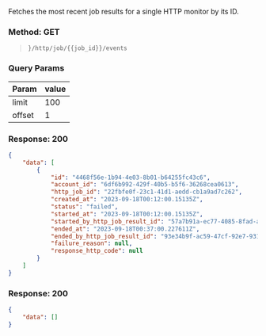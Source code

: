 Fetches the most recent job results for a single HTTP monitor by its ID.

### Method: GET

> ```
>}/http/job/{{job_id}}/events
>```

### Query Params

| Param  | value |
|--------|-------|
| limit  | 100   |
| offset | 1     |

### Response: 200

```json
{
    "data": [
        {
            "id": "4468f56e-1b94-4e03-8b01-b64255fc43c6",
            "account_id": "6df6b992-429f-40b5-b5f6-36268cea0613",
            "http_job_id": "22fbfe0f-23c1-41d1-aedd-cb1a9ad7c262",
            "created_at": "2023-09-18T00:12:00.15135Z",
            "status": "failed",
            "started_at": "2023-09-18T00:12:00.15135Z",
            "started_by_http_job_result_id": "57a7b91a-ec77-4085-8fad-aaf8d41de47c",
            "ended_at": "2023-09-18T00:37:00.227611Z",
            "ended_by_http_job_result_id": "93e34b9f-ac59-47cf-92e7-9310f13e4dc5",
            "failure_reason": null,
            "response_http_code": null
        }
    ]
}
```

### Response: 200

```json
{
    "data": []
}
```
